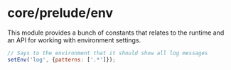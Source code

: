 # core/prelude/env

This module provides a bunch of constants that relates to the runtime and an API for working with environment settings.

```js
// Says to the environment that it should show all log messages
setEnv('log', {patterns: ['.*']});
```
